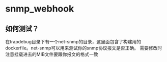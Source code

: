 # snmp_webhook

如何测试？
----------
在trapdebug目录下有一个net-snmp的目录，这里面包含了构建用的dockerfile。net-snmp可以用来测试你的snmp协议报文是否正确。
需要修改时注意挂载进去的MIB文件要跟你报文的格式一致